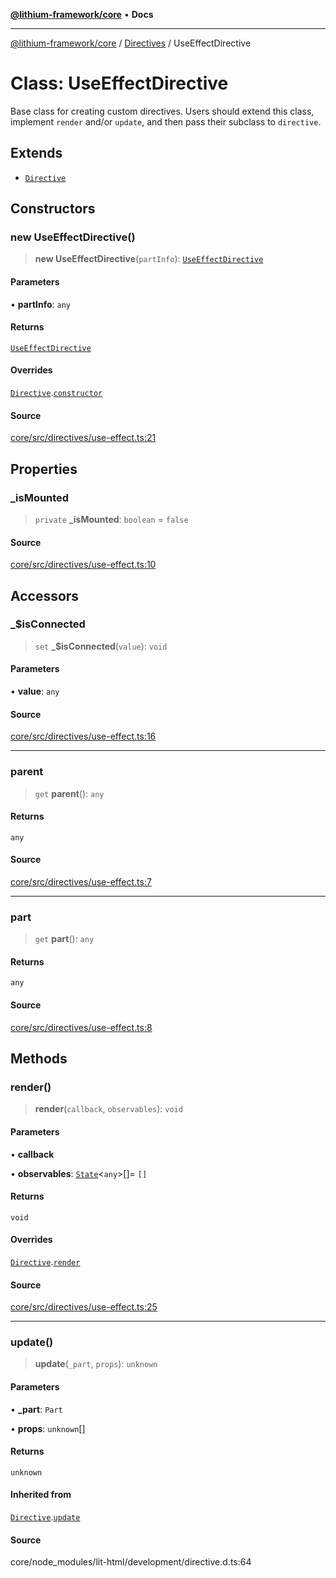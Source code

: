 [**@lithium-framework/core**](../../../README.md) • **Docs**

***

[@lithium-framework/core](../../../README.md) / [Directives](../README.md) / UseEffectDirective

# Class: UseEffectDirective

Base class for creating custom directives. Users should extend this class,
implement `render` and/or `update`, and then pass their subclass to
`directive`.

## Extends

- [`Directive`](Directive.md)

## Constructors

### new UseEffectDirective()

> **new UseEffectDirective**(`partInfo`): [`UseEffectDirective`](UseEffectDirective.md)

#### Parameters

• **partInfo**: `any`

#### Returns

[`UseEffectDirective`](UseEffectDirective.md)

#### Overrides

[`Directive`](Directive.md).[`constructor`](Directive.md#constructors)

#### Source

[core/src/directives/use-effect.ts:21](https://github.com/lithium-framework/core/blob/898b97575247d7f7aba321103f29e7e30cdcbc67/src/directives/use-effect.ts#L21)

## Properties

### \_isMounted

> `private` **\_isMounted**: `boolean` = `false`

#### Source

[core/src/directives/use-effect.ts:10](https://github.com/lithium-framework/core/blob/898b97575247d7f7aba321103f29e7e30cdcbc67/src/directives/use-effect.ts#L10)

## Accessors

### \_$isConnected

> `set` **\_$isConnected**(`value`): `void`

#### Parameters

• **value**: `any`

#### Source

[core/src/directives/use-effect.ts:16](https://github.com/lithium-framework/core/blob/898b97575247d7f7aba321103f29e7e30cdcbc67/src/directives/use-effect.ts#L16)

***

### parent

> `get` **parent**(): `any`

#### Returns

`any`

#### Source

[core/src/directives/use-effect.ts:7](https://github.com/lithium-framework/core/blob/898b97575247d7f7aba321103f29e7e30cdcbc67/src/directives/use-effect.ts#L7)

***

### part

> `get` **part**(): `any`

#### Returns

`any`

#### Source

[core/src/directives/use-effect.ts:8](https://github.com/lithium-framework/core/blob/898b97575247d7f7aba321103f29e7e30cdcbc67/src/directives/use-effect.ts#L8)

## Methods

### render()

> **render**(`callback`, `observables`): `void`

#### Parameters

• **callback**

• **observables**: [`State`](../../../classes/State.md)\<`any`\>[]= `[]`

#### Returns

`void`

#### Overrides

[`Directive`](Directive.md).[`render`](Directive.md#render)

#### Source

[core/src/directives/use-effect.ts:25](https://github.com/lithium-framework/core/blob/898b97575247d7f7aba321103f29e7e30cdcbc67/src/directives/use-effect.ts#L25)

***

### update()

> **update**(`_part`, `props`): `unknown`

#### Parameters

• **\_part**: `Part`

• **props**: `unknown`[]

#### Returns

`unknown`

#### Inherited from

[`Directive`](Directive.md).[`update`](Directive.md#update)

#### Source

core/node\_modules/lit-html/development/directive.d.ts:64
